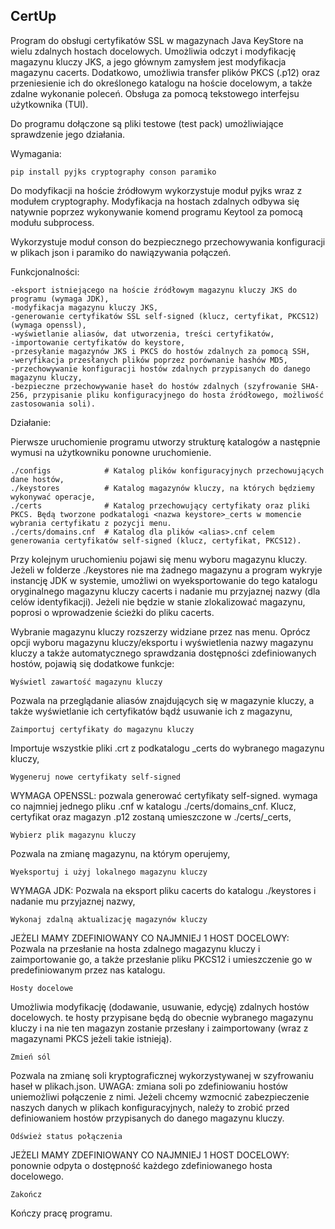 CertUp
-----------------------------------------------------------------------------------------------------------------------

Program do obsługi certyfikatów SSL w magazynach Java KeyStore na wielu zdalnych hostach docelowych.
Umożliwia odczyt i modyfikację magazynu kluczy JKS, a jego głównym zamysłem jest modyfikacja magazynu cacerts.
Dodatkowo, umożliwia transfer plików PKCS (.p12) oraz przeniesienie ich do określonego katalogu na hoście docelowym,
a także zdalne wykonanie poleceń.
Obsługa za pomocą tekstowego interfejsu użytkownika (TUI).

Do programu dołączone są pliki testowe (test pack) umożliwiające sprawdzenie jego działania.

Wymagania:

    pip install pyjks cryptography conson paramiko

Do modyfikacji na hoście źródłowym wykorzystuje moduł pyjks wraz z modułem cryptography. 
Modyfikacja na hostach zdalnych odbywa się natywnie poprzez wykonywanie komend programu Keytool za pomocą modułu subprocess.

Wykorzystuje moduł conson do bezpiecznego przechowywania konfiguracji w plikach json i paramiko do nawiązywania połączeń.

Funkcjonalności:

    -eksport istniejącego na hoście źródłowym magazynu kluczy JKS do programu (wymaga JDK),
    -modyfikacja magazynu kluczy JKS,
    -generowanie certyfikatów SSL self-signed (klucz, certyfikat, PKCS12) (wymaga openssl),
    -wyświetlanie aliasów, dat utworzenia, treści certyfikatów,
    -importowanie certyfikatów do keystore,
    -przesyłanie magazynów JKS i PKCS do hostów zdalnych za pomocą SSH,
    -weryfikacja przesłanych plików poprzez porównanie hashów MD5,
    -przechowywanie konfiguracji hostów zdalnych przypisanych do danego magazynu kluczy,
    -bezpieczne przechowywanie haseł do hostów zdalnych (szyfrowanie SHA-256, przypisanie pliku konfiguracyjnego do hosta źródłowego, możliwość zastosowania soli).

Działanie:

Pierwsze uruchomienie programu utworzy strukturę katalogów a następnie wymusi na użytkowniku ponowne uruchomienie.

    ./configs            # Katalog plików konfiguracyjnych przechowujących dane hostów,
    ./keystores          # Katalog magazynów kluczy, na których będziemy wykonywać operacje,
    ./certs              # Katalog przechowujący certyfikaty oraz pliki PKCS. Będą tworzone podkatalogi <nazwa keystore>_certs w momencie wybrania certyfikatu z pozycji menu.
    ./certs/domains.cnf  # Katalog dla plików <alias>.cnf celem generowania certyfikatów self-signed (klucz, certyfikat, PKCS12).

Przy kolejnym uruchomieniu pojawi się menu wyboru magazynu kluczy. Jeżeli w folderze ./keystores nie ma żadnego magazynu a program wykryje instancję JDK w systemie, 
umożliwi on wyeksportowanie do tego katalogu oryginalnego magazynu kluczy cacerts i nadanie mu przyjaznej nazwy (dla celów identyfikacji). 
Jeżeli nie będzie w stanie zlokalizować magazynu, poprosi o wprowadzenie ścieżki do pliku cacerts. 

Wybranie magazynu kluczy rozszerzy widziane przez nas menu. Oprócz opcji wyboru magazynu kluczy/eksportu i wyświetlenia nazwy magazynu kluczy a także automatycznego sprawdzania dostępności zdefiniowanych hostów, pojawią się dodatkowe funkcje:

    Wyświetl zawartość magazynu kluczy

Pozwala na przeglądanie aliasów znajdujących się w magazynie kluczy, a także wyświetlanie ich certyfikatów bądź usuwanie ich z magazynu,
    
    Zaimportuj certyfikaty do magazynu kluczy
    
Importuje wszystkie pliki .crt z podkatalogu <nazwa magazynu kluczy>_certs do wybranego magazynu kluczy,
    
    Wygeneruj nowe certyfikaty self-signed

WYMAGA OPENSSL: pozwala generować certyfikaty self-signed. wymaga co najmniej jednego pliku <alias>.cnf w katalogu ./certs/domains_cnf.
                Klucz, certyfikat oraz magazyn .p12 zostaną umieszczone w ./certs/<nazwa magazynu kluczy>_certs,
    
    Wybierz plik magazynu kluczy
    
Pozwala na zmianę magazynu, na którym operujemy,
    
    Wyeksportuj i użyj lokalnego magazynu kluczy

WYMAGA JDK:  Pozwala na eksport pliku cacerts do katalogu ./keystores i nadanie mu przyjaznej nazwy,
    
    Wykonaj zdalną aktualizację magazynów kluczy

JEŻELI MAMY ZDEFINIOWANY CO NAJMNIEJ 1 HOST DOCELOWY: Pozwala na przesłanie na hosta zdalnego magazynu kluczy i zaimportowanie go, 
                                                      a także przesłanie pliku PKCS12 i umieszczenie go w predefiniowanym przez nas
                                                      katalogu.
    
    Hosty docelowe

Umożliwia modyfikację (dodawanie, usuwanie, edycję) zdalnych hostów docelowych. te hosty przypisane będą do obecnie wybranego magazynu kluczy
i na nie ten magazyn zostanie przesłany i zaimportowany (wraz z magazynami PKCS jeżeli takie istnieją).
                                                            
    Zmień sól

Pozwala na zmianę soli kryptograficznej wykorzystywanej w szyfrowaniu haseł w plikach.json.
UWAGA: zmiana soli po zdefiniowaniu hostów uniemożliwi połączenie z nimi. Jeżeli chcemy wzmocnić zabezpieczenie naszych danych 
w plikach konfiguracyjnych, należy to zrobić przed definiowaniem hostów przypisanych do danego magazynu kluczy.

    Odśwież status połączenia

JEŻELI MAMY ZDEFINIOWANY CO NAJMNIEJ 1 HOST DOCELOWY: ponownie odpyta o dostępność każdego zdefiniowanego hosta docelowego.

    Zakończ

Kończy pracę programu.



